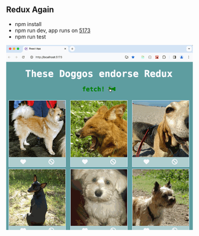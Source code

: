 ## Redux Again

- npm install
- npm run dev, app runs on [5173](http://localhost:5173/)
- npm run test

![](images/redux.gif)
